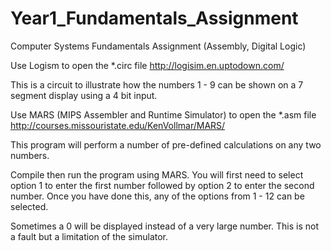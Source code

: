 # Year1_Fundamentals_Assignment
Computer Systems Fundamentals Assignment (Assembly, Digital Logic)

Use Logism to open the *.circ file
http://logisim.en.uptodown.com/

This is a circuit to illustrate how the numbers 1 - 9 can be shown on a 7 segment display using a 4 bit input.

Use MARS (MIPS Assembler and Runtime Simulator) to open the *.asm file http://courses.missouristate.edu/KenVollmar/MARS/

This program will perform a number of pre-defined calculations on any two numbers.

Compile then run the program using MARS. You will first need to select option 1 to enter the first number followed by option 2 to enter the second number. Once you have done this, any of the options from 1 - 12 can be selected.

Sometimes a 0 will be displayed instead of a very large number. This is not a fault but a limitation of the simulator.
